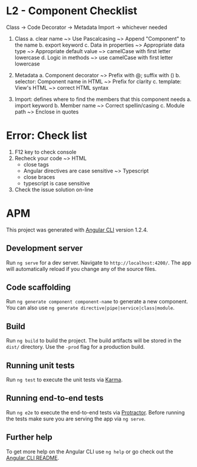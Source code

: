 # L2 - Component Checklist

Class -> Code
Decorator -> Metadata
Import -> whichever needed

1. Class
  a. clear name
      ~> Use Pascalcasing
      ~> Append "Component" to the name
  b. export keyword
  c. Data in properties
      ~> Appropriate data type
      ~> Appropriate default value
      ~> camelCase with first letter lowercase
  d. Logic in methods
    ~> use camelCase with first letter lowercase

2. Metadata
  a. Component decorator
    ~> Prefix with @; suffix with ()
  b. selector: Component name in HTML
    ~> Prefix for clarity
  c. template: View's HTML
    ~> correct HTML syntax

3. Import: defines where to find the members that this component needs
  a. import keyword
  b. Member name
    ~> Correct spellin/casing
  c. Module path
    ~> Enclose in quotes

# Error: Check list
1. F12 key to check console
2. Recheck your code
    ~> HTML
      * close tags
      * Angular directives are case sensitive
    ~> Typescript
      * close braces
      * typescript is case sensitive
3. Check the issue solution on-line

# APM

This project was generated with [Angular CLI](https://github.com/angular/angular-cli) version 1.2.4.

## Development server

Run `ng serve` for a dev server. Navigate to `http://localhost:4200/`. The app will automatically reload if you change any of the source files.

## Code scaffolding

Run `ng generate component component-name` to generate a new component. You can also use `ng generate directive|pipe|service|class|module`.

## Build

Run `ng build` to build the project. The build artifacts will be stored in the `dist/` directory. Use the `-prod` flag for a production build.

## Running unit tests

Run `ng test` to execute the unit tests via [Karma](https://karma-runner.github.io).

## Running end-to-end tests

Run `ng e2e` to execute the end-to-end tests via [Protractor](http://www.protractortest.org/).
Before running the tests make sure you are serving the app via `ng serve`.

## Further help

To get more help on the Angular CLI use `ng help` or go check out the [Angular CLI README](https://github.com/angular/angular-cli/blob/master/README.md).
